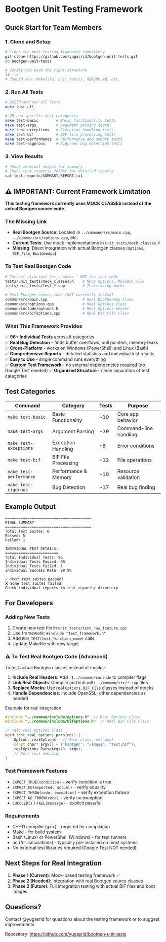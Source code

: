 # Bootgen Unit Testing Framework

## Quick Start for Team Members

### 1. Clone and Setup
```bash
# Clone the unit testing framework repository
git clone https://github.com/yugasrid/bootgen-unit-tests.git
cd bootgen-unit-tests

# Verify you have the right structure
ls -la
# Should see: Makefile, unit_tests/, README.md, etc.
```

### 2. Run All Tests
```bash
# Build and run all tests
make test-all

# OR run specific test categories
make test-basic        # Basic functionality tests
make test-args         # Argument parsing tests  
make test-exceptions   # Exception handling tests
make test-bif          # BIF file processing tests
make test-performance  # Performance and memory tests
make test-rigorous     # Rigorous bug detection tests
```

### 3. View Results
```bash
# Check terminal output for summary
# Check test_reports/ folder for detailed reports
cat test_reports/SUMMARY_REPORT.txt
```

## ⚠️ IMPORTANT: Current Framework Limitation

**This testing framework currently uses MOCK CLASSES instead of the actual Bootgen source code.**

### The Missing Link
- **Real Bootgen Source**: Located in `../common/src/main.cpp`, `../common/src/options.cpp`, etc.
- **Current Tests**: Use mock implementations in `unit_tests/mock_classes.h`
- **Missing**: Direct integration with actual Bootgen classes (`Options`, `BIF_File`, `BootGenApp`)

### To Test Real Bootgen Code
```bash
# Current structure tests mocks - NOT the real code
tests/unit_tests/mock_classes.h    # Mock Options, MockBIF_File
tests/unit_tests/test_*.cpp        # Tests using mocks

# Real Bootgen source code (NOT currently tested)
common/src/main.cpp                # Real BootGenApp class
common/src/options.cpp             # Real Options class  
common/include/options.h           # Real Options header
common/src/bifoptions.cpp          # Real BIF_File class
```

### What This Framework Provides

✅ **96+ Individual Tests** across 6 categories  
✅ **Real Bug Detection** - finds buffer overflows, null pointers, memory leaks  
✅ **Cross-Platform** - works on Windows (PowerShell) and Linux (Bash)  
✅ **Comprehensive Reports** - detailed statistics and individual test results  
✅ **Easy to Use** - single command runs everything  
✅ **Custom Test Framework** - no external dependencies required (no Google Test needed)
✅ **Organized Structure** - clean separation of test categories  

## Test Categories

| Command | Category | Tests | Purpose |
|---------|----------|-------|---------|
| `make test-basic` | Basic Functionality | ~10 | Core app behavior |
| `make test-args` | Argument Parsing | ~39 | Command-line handling |
| `make test-exceptions` | Exception Handling | ~8 | Error conditions |
| `make test-bif` | BIF File Processing | ~12 | File operations |
| `make test-performance` | Performance & Memory | ~10 | Resource validation |
| `make test-rigorous` | Bug Detection | ~17 | Real bug finding |

## Example Output

```
=======================================
FINAL SUMMARY
=======================================
Total Test Suites: 6
Passed: 5
Failed: 1

INDIVIDUAL TEST DETAILS:
========================
Total Individual Tests: 96
Individual Tests Passed: 95  
Individual Tests Failed: 1
Individual Success Rate: 98.9%

✅ Most test suites passed!
❌ Some test suites failed.
Check individual reports in test_reports/ directory
```

## For Developers

### Adding New Tests
1. Create new test file in `unit_tests/test_new_feature.cpp`
2. Use framework: `#include "test_framework.h"`
3. Add `RUN_TEST(test_function_name)` calls
4. Update Makefile with new target

### ⚠️ To Test Real Bootgen Code (Advanced)
To test actual Bootgen classes instead of mocks:
1. **Include Real Headers**: Add `-I../common/include` to compiler flags
2. **Link Real Objects**: Compile and link with `../common/src/*.cpp` files
3. **Replace Mocks**: Use real `Options`, `BIF_File` classes instead of mocks
4. **Handle Dependencies**: Include OpenSSL, other dependencies as needed

Example for real integration:
```cpp
#include "../common/include/options.h"  // Real Options class
#include "../common/include/bifoptions.h"  // Real BIF_File class

// Test real Options class
void test_real_options_parsing() {
    Options realOptions;  // Real class, not mock
    const char* argv[] = {"bootgen", "-image", "test.bif"};
    realOptions.ParseArgs(3, argv);
    // Test real behavior
}
```

### Test Framework Features
- `EXPECT_TRUE(condition)` - verify condition is true
- `EXPECT_EQ(expected, actual)` - verify equality  
- `EXPECT_THROW(code, exception)` - verify exception thrown
- `EXPECT_NO_THROW(code)` - verify no exception
- `SUCCEED()` / `FAIL(message)` - explicit pass/fail

### Requirements
- C++11 compiler (g++) - required for compilation
- Make - for build system
- Bash (Linux) or PowerShell (Windows) - for test runners
- bc (for calculations) - typically pre-installed on most systems
- No external test libraries required (Google Test NOT needed)

## Next Steps for Real Integration

1. **Phase 1 (Current)**: Mock-based testing framework ✅
2. **Phase 2 (Needed)**: Integration with real Bootgen source classes
3. **Phase 3 (Future)**: Full integration testing with actual BIF files and boot images

## Questions?

Contact @yugasrid for questions about the testing framework or to suggest improvements.

Repository: https://github.com/yugasrid/bootgen-unit-tests
